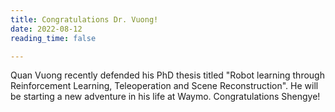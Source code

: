 ```yaml
---
title: Congratulations Dr. Vuong!
date: 2022-08-12
reading_time: false

---
```


<!--more-->

Quan Vuong recently defended his PhD thesis titled "Robot learning through Reinforcement Learning, Teleoperation and Scene Reconstruction". He will be starting a new adventure in his life at Waymo. Congratulations Shengye!
